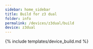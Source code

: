 ```yaml
---
sidebar: home_sidebar
title: Build for z3 dual
folder: info
permalink: /devices/z3dual/build
device: z3dual
---
```

{% include templates/device_build.md %}
